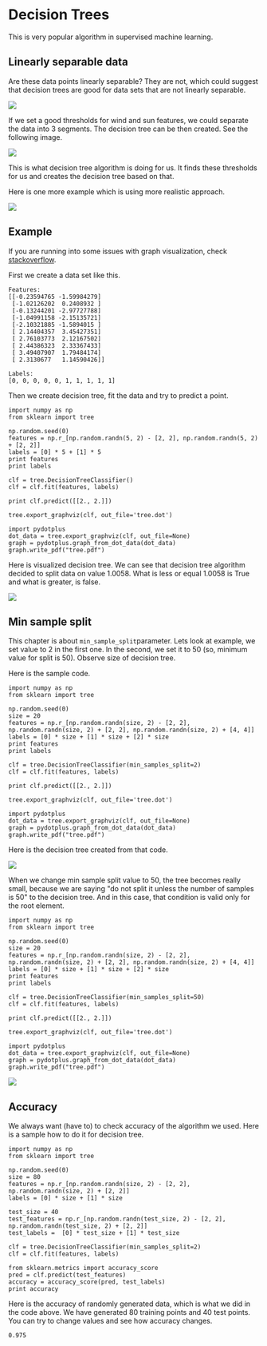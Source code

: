# Decision Trees

This is very popular algorithm in supervised machine learning.

## Linearly separable data

Are these data points linearly separable? They are not, which could suggest that decision trees are good for data sets that are not linearly separable.

![](/assets/decision-trees-separable.png)

If we set a good thresholds for wind and sun features, we could separate the data into 3 segments. The decision tree can be then created. See the following image.

![](/assets/decision-tree-windy-sunny.png)

This is what decision tree algorithm is doing for us. It finds these thresholds for us and creates the decision tree based on that.

Here is one more example which is using more realistic approach.

![](/assets/decision-tree-realone.png)

## Example

If you are running into some issues with graph visualization, check [stackoverflow](http://stackoverflow.com/questions/18438997/why-is-pydot-unable-to-find-graphvizs-executables-in-windows-8).

First we create a data set like this.

```
Features: 
[[-0.23594765 -1.59984279]
 [-1.02126202  0.2408932 ]
 [-0.13244201 -2.97727788]
 [-1.04991158 -2.15135721]
 [-2.10321885 -1.5894015 ]
 [ 2.14404357  3.45427351]
 [ 2.76103773  2.12167502]
 [ 2.44386323  2.33367433]
 [ 3.49407907  1.79484174]
 [ 2.3130677   1.14590426]]

Labels:
[0, 0, 0, 0, 0, 1, 1, 1, 1, 1]
```

Then we create decision tree, fit the data and try to predict a point.

```
import numpy as np
from sklearn import tree

np.random.seed(0)
features = np.r_[np.random.randn(5, 2) - [2, 2], np.random.randn(5, 2) + [2, 2]]
labels = [0] * 5 + [1] * 5
print features
print labels

clf = tree.DecisionTreeClassifier()
clf = clf.fit(features, labels)

print clf.predict([[2., 2.]])

tree.export_graphviz(clf, out_file='tree.dot')

import pydotplus
dot_data = tree.export_graphviz(clf, out_file=None)
graph = pydotplus.graph_from_dot_data(dot_data)
graph.write_pdf("tree.pdf")
```

Here is visualized decision tree. We can see that decision tree algorithm decided to split data on value 1.0058. What is less or equal 1.0058 is True and what is greater, is false.

![](/assets/decision-tree-simple.png)

## Min sample split

This chapter is about `min_sample_split`parameter. Lets look at example, we set value to 2 in the first one. In the second, we set it to 50 \(so, minimum value for split is 50\). Observe size of decision tree.

Here is the sample code.

```
import numpy as np
from sklearn import tree

np.random.seed(0)
size = 20
features = np.r_[np.random.randn(size, 2) - [2, 2], np.random.randn(size, 2) + [2, 2], np.random.randn(size, 2) + [4, 4]]
labels = [0] * size + [1] * size + [2] * size
print features
print labels

clf = tree.DecisionTreeClassifier(min_samples_split=2)
clf = clf.fit(features, labels)

print clf.predict([[2., 2.]])

tree.export_graphviz(clf, out_file='tree.dot')

import pydotplus
dot_data = tree.export_graphviz(clf, out_file=None)
graph = pydotplus.graph_from_dot_data(dot_data)
graph.write_pdf("tree.pdf")
```

Here is the decision tree created from that code.

![](/assets/decision-tree-minsplit2.png)

When we change min sample split value to 50, the tree becomes really small, because we are saying "do not split it unless the number of samples is 50" to the decision tree. And in this case, that condition is valid only for the root element.

```
import numpy as np
from sklearn import tree

np.random.seed(0)
size = 20
features = np.r_[np.random.randn(size, 2) - [2, 2], np.random.randn(size, 2) + [2, 2], np.random.randn(size, 2) + [4, 4]]
labels = [0] * size + [1] * size + [2] * size
print features
print labels

clf = tree.DecisionTreeClassifier(min_samples_split=50)
clf = clf.fit(features, labels)

print clf.predict([[2., 2.]])

tree.export_graphviz(clf, out_file='tree.dot')

import pydotplus
dot_data = tree.export_graphviz(clf, out_file=None)
graph = pydotplus.graph_from_dot_data(dot_data)
graph.write_pdf("tree.pdf")
```

![](/assets/decision-tree-minsplit50.png)

## Accuracy

We always want \(have to\) to check accuracy of the algorithm we used. Here is a sample how to do it for decision tree. 

```
import numpy as np
from sklearn import tree

np.random.seed(0)
size = 80
features = np.r_[np.random.randn(size, 2) - [2, 2], np.random.randn(size, 2) + [2, 2]]
labels = [0] * size + [1] * size

test_size = 40
test_features = np.r_[np.random.randn(test_size, 2) - [2, 2], np.random.randn(test_size, 2) + [2, 2]]
test_labels =  [0] * test_size + [1] * test_size

clf = tree.DecisionTreeClassifier(min_samples_split=2)
clf = clf.fit(features, labels)

from sklearn.metrics import accuracy_score
pred = clf.predict(test_features)
accuracy = accuracy_score(pred, test_labels)
print accuracy 
```

Here is the accuracy of randomly generated data, which is what we did in the code above. We have generated 80 training points and 40 test points. You can try to change values and see how accuracy changes. 

```
0.975
```




